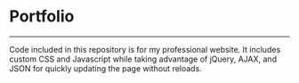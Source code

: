# Portfolio
<hr>
Code included in this repository is for my professional website.
It includes custom CSS and Javascript while taking advantage of jQuery, AJAX, and JSON for quickly updating the page without reloads.
